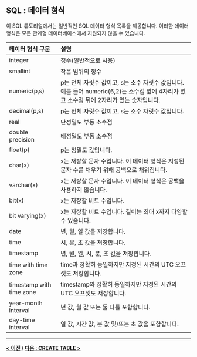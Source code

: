 ## SQL : 데이터 형식

이 SQL 튜토리얼에서는 일반적인 SQL 데이터 형식 목록을 제공합니다. 이러한 데이터 형식은 모든 관계형 데이터베이스에서 지원되지 않을 수 있습니다.

| 데이터 형식 구문 | 설명 |
| :- | :- |
| integer | 정수(일반적으로 사용) |
| smallint | 작은 범위의 정수 |
| numeric(p,s) | p는 전체 자릿수 값이고, s는 소수 자릿수 값입니다. 예를 들어 numeric(6,2)는 소수점 앞에 4자리가 있고 소수점 뒤에 2자리가 있는 숫자입니다. |
| decimal(p,s) | p는 전체 자릿수 값이고, s는 소수 자릿수 값입니다. |
| real | 단정밀도 부동 소수점 |
| double precision | 배정밀도 부동 소수점 |
| float(p) | p는 정밀도 값입니다. |
| char(x) | x는 저장할 문자 수입니다. 이 데이터 형식은 지정된 문자 수를 채우기 위해 공백으로 채워집니다. |
| varchar(x) | x는 저장할 문자 수입니다. 이 데이터 형식은 공백을 사용하지 않습니다. |
| bit(x) | x는 저장할 비트 수입니다. |
| bit varying(x) | x는 저장할 비트 수입니다. 길이는 최대 x까지 다양할 수 있습니다. |
| date | 년, 월, 일 값을 저장합니다. |
| time | 시, 분, 초 값을 저장합니다. |
| timestamp | 년, 월, 일, 시, 분, 초 값을 저장합니다. |
| time with time zone | time과 정확히 동일하지만 지정된 시간의 UTC 오프셋도 저장합니다. |
| timestamp with time zone | timestamp와 정확히 동일하지만 지정된 시간의 UTC 오프셋도 저장합니다. |
| year-month interval | 년 값, 월 값 또는 둘 다를 포함합니다. |
| day-time interval | 일 값, 시간 값, 분 값 및/또는 초 값을 포함합니다. |

---
**[< 이전](EXCEPT.md) / [다음 : CREATE TABLE >](CREATE_TABLE.md)**